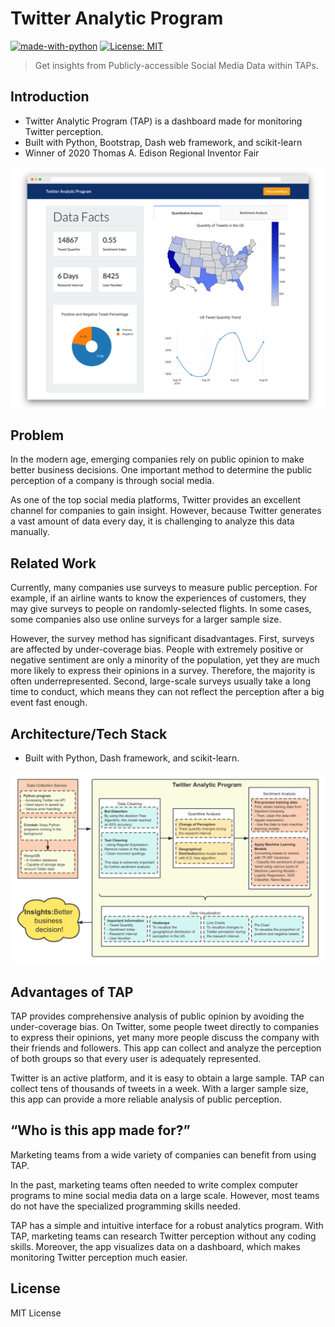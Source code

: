 # Twitter Analytic Program

[![made-with-python](https://img.shields.io/badge/Made%20with-Python-1f425f.svg)](https://www.python.org/)
[![License: MIT](https://img.shields.io/badge/License-MIT-yellow.svg)](https://opensource.org/licenses/MIT)

> Get insights from Publicly-accessible Social Media Data within TAPs.

## Introduction 

* Twitter Analytic Program (TAP) is a dashboard made for monitoring Twitter perception. 
* Built with Python, Bootstrap, Dash web framework, and scikit-learn
* Winner of 2020 Thomas A. Edison Regional Inventor Fair

![IF Screenshot 1.3.4](https://raw.githubusercontent.com/robertchenbao/Pictures/master/uPic/IF%20Screenshot%201.3.4.png)

## Problem

In the modern age, emerging companies rely on public opinion to make better business decisions. One important method to determine the public perception of a company is through social media. 

As one of the top social media platforms, Twitter provides an excellent channel for companies to gain insight. However, because Twitter generates a vast amount of data every day, it is challenging to analyze this data manually. 

## Related Work

Currently, many companies use surveys to measure public perception. For example, if an airline wants to know the experiences of customers, they may give surveys to people on randomly-selected flights. In some cases, some companies also use online surveys for a larger sample size.

However, the survey method has significant disadvantages. First, surveys are affected by under-coverage bias. People with extremely positive or negative sentiment are only a minority of the population, yet they are much more likely to express their opinions in a survey. Therefore, the majority is often underrepresented. Second, large-scale surveys usually take a long time to conduct, which means they can not reflect the perception after a big event fast enough.

## Architecture/Tech Stack

- Built with Python, Dash framework, and scikit-learn. 

![IF V2019.6](https://raw.githubusercontent.com/robertchenbao/Pictures/master/uPic/IF%20V2019.6.png)

## Advantages of TAP

TAP provides comprehensive  analysis of public opinion by avoiding the under-coverage bias. On Twitter, some people tweet directly to companies to express their opinions, yet many more people discuss the company with their friends and followers. This app can collect and analyze the perception of both groups so that every user is adequately represented. 


Twitter is an active platform, and it is easy to obtain a large sample. TAP can collect tens of thousands of tweets in a week. With a larger sample size, this app can provide a more reliable analysis of public perception. 

## “Who is this app made for?”

Marketing teams from a wide variety of companies can benefit from using TAP.

In the past, marketing teams often needed to write complex computer programs to mine social media data on a large scale. However, most teams do not have the specialized programming skills needed. 

TAP has a simple and intuitive interface for a robust analytics program. With TAP, marketing teams can research Twitter perception without any coding skills. Moreover, the app visualizes data on a dashboard, which makes monitoring Twitter perception much easier.

## License 

MIT License
